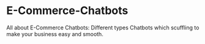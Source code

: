 # E-Commerce-Chatbots
All about E-Commerce Chatbots: Different types Chatbots which scuffling to make your business easy and smooth.
